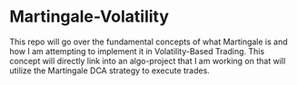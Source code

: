 # Martingale-Volatility
This repo will go over the fundamental concepts of what Martingale is and how I am attempting to implement it in Volatility-Based Trading. This concept will directly link into an algo-project that I am working on that will utilize the Martingale DCA strategy to execute trades.
